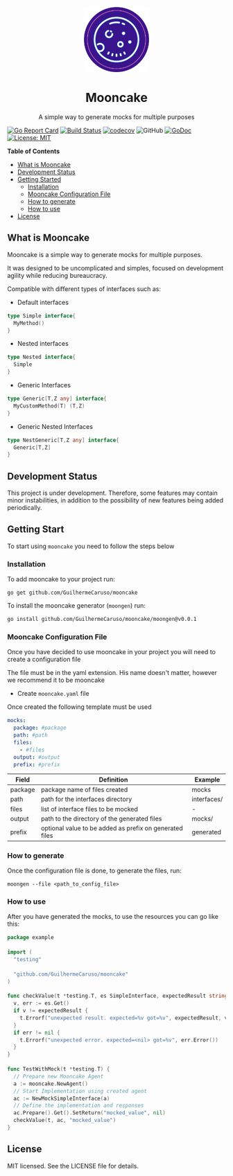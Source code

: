 <div align="center">
  <a href="#">
    <img src="assets/mooncake_without_name_logo.svg" width="150px" height="150px" />
  </a>

  <h1>Mooncake</h1>
  <p>A simple way to generate mocks for multiple purposes</p>

</div>

[![Go Report Card](https://goreportcard.com/badge/github.com/GuilhermeCaruso/mooncake)](https://goreportcard.com/report/github.com/GuilhermeCaruso/mooncake) [![Build Status](https://app.travis-ci.com/GuilhermeCaruso/mooncake.svg?branch=main)](https://app.travis-ci.com/GuilhermeCaruso/mooncake) [![codecov](https://codecov.io/gh/GuilhermeCaruso/mooncake/branch/main/graph/badge.svg?token=MctCNBxckn)](https://codecov.io/gh/GuilhermeCaruso/mooncake) ![GitHub](https://img.shields.io/badge/golang%20->=1.18-blue.svg) [![GoDoc](https://godoc.org/github.com/GuilhermeCaruso/mooncake?status.svg)](https://godoc.org/github.com/GuilhermeCaruso/mooncake) [![License: MIT](https://img.shields.io/badge/License-MIT-yellow.svg)](https://opensource.org/licenses/MIT) 

**Table of Contents**

- [What is Mooncake](#what-is-mooncake)
- [Development Status](#development-status)
- [Getting Started](#getting-start)
  - [Installation](#installation)
  - [Mooncake Configuration File](#mooncake-configuration-file)
  - [How to generate](#how-to-generate)
  - [How to use](#how-to-use)
- [License](#license)


## What is Mooncake

Mooncake is a simple way to generate mocks for multiple purposes. 

It was designed to be uncomplicated and simples, focused on development agility while reducing bureaucracy.

Compatible with different types of interfaces such as:

- Default interfaces

```go
type Simple interface{
  MyMethod()
}
```

- Nested interfaces

```go
type Nested interface{
  Simple
}
```

- Generic Interfaces

```go
type Generic[T,Z any] interface{
  MyCustomMethod(T) (T,Z)
}
```
- Generic Nested Interfaces

```go
type NestGeneric[T,Z any] interface{
  Generic[T,Z]
}
```

## Development Status

This project is under development. Therefore, some features may contain minor instabilities, in addition to the possibility of new features being added periodically.


## Getting Start

To start using `mooncake` you need to follow the steps below

### Installation


To add mooncake to your project run:

```
go get github.com/GuilhermeCaruso/mooncake
```

To install the mooncake generator (`moongen`) run:

```sh
go install github.com/GuilhermeCaruso/mooncake/moongen@v0.0.1
```

### Mooncake Configuration File

Once you have decided to use mooncake in your project you will need to create a configuration file

The file must be in the yaml extension. His name doesn't matter, however we recommend it to be mooncake

- Create `mooncake.yaml` file

Once created the following template must be used

```yaml
mocks:
  package: #package
  path: #path
  files:
    - #files
  output: #output
  prefix: #prefix
```

| Field | Definition | Example |
|-|-|-| 
| package | package name of files created | mocks |
| path | path for the interfaces directory | interfaces/ |
| files | list of interface files to be mocked | - |
| output | path to the directory of the generated files| mocks/ |
| prefix | optional value to be added as prefix on generated files | generated |

### How to generate

Once the configuration file is done, to generate the files, run:

```
moongen --file <path_to_config_file>
```

### How to use

After you have generated the mocks, to use the resources you can go like this:

```go
package example

import (
  "testing"

  "github.com/GuilhermeCaruso/mooncake"
)

func checkValue(t *testing.T, es SimpleInterface, expectedResult string) {
  v, err := es.Get()
  if v != expectedResult {
    t.Errorf("unexpected result. expected=%v got=%v", expectedResult, v)
  }
  if err != nil {
    t.Errorf("unexpected error. expected=<nil> got=%v", err.Error())
  }
}

func TestWithMock(t *testing.T) {
  // Prepare new Mooncake Agent
  a := mooncake.NewAgent()
  // Start Implementation using created agent
  ac := NewMockSimpleInterface(a)
  // Define the implementation and responses
  ac.Prepare().Get().SetReturn("mocked_value", nil)
  checkValue(t, ac, "mocked_value")
}
```


## License

MIT licensed. See the LICENSE file for details.